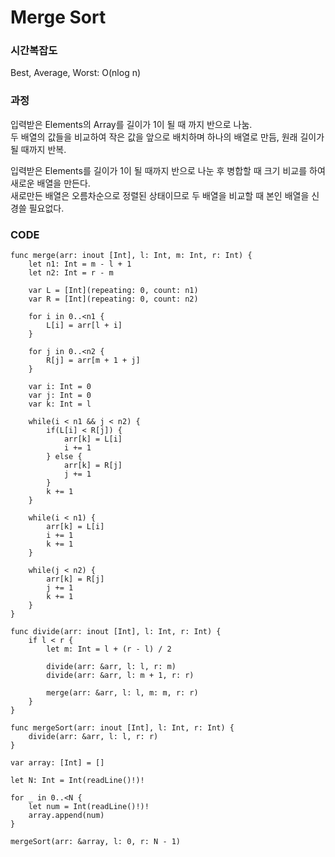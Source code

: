# Merge Sort
### 시간복잡도
Best, Average, Worst: O(nlog n)  
  
### 과정
입력받은 Elements의 Array를 길이가 1이 될 때 까지 반으로 나눔.  
두 배열의 값들을 비교하여 작은 값을 앞으로 배치하며 하나의 배열로 만듬, 원래 길이가 될 때까지 반복.  
  
입력받은 Elements를 길이가 1이 될 때까지 반으로 나눈 후 병합할 때 크기 비교를 하여 새로운 배열을 만든다.  
새로만든 배열은 오름차순으로 정렬된 상태이므로 두 배열을 비교할 때 본인 배열을 신경쓸 필요없다.  

### CODE
```
func merge(arr: inout [Int], l: Int, m: Int, r: Int) {
    let n1: Int = m - l + 1
    let n2: Int = r - m
    
    var L = [Int](repeating: 0, count: n1)
    var R = [Int](repeating: 0, count: n2)
    
    for i in 0..<n1 {
        L[i] = arr[l + i]
    }
    
    for j in 0..<n2 {
        R[j] = arr[m + 1 + j]
    }
    
    var i: Int = 0
    var j: Int = 0
    var k: Int = l
    
    while(i < n1 && j < n2) {
        if(L[i] < R[j]) {
            arr[k] = L[i]
            i += 1
        } else {
            arr[k] = R[j]
            j += 1
        }
        k += 1
    }
    
    while(i < n1) {
        arr[k] = L[i]
        i += 1
        k += 1
    }
    
    while(j < n2) {
        arr[k] = R[j]
        j += 1
        k += 1
    }
}

func divide(arr: inout [Int], l: Int, r: Int) {
    if l < r {
        let m: Int = l + (r - l) / 2
        
        divide(arr: &arr, l: l, r: m)
        divide(arr: &arr, l: m + 1, r: r)
        
        merge(arr: &arr, l: l, m: m, r: r)
    }
}

func mergeSort(arr: inout [Int], l: Int, r: Int) {
    divide(arr: &arr, l: l, r: r)
}

var array: [Int] = []

let N: Int = Int(readLine()!)!

for _ in 0..<N {
    let num = Int(readLine()!)!
    array.append(num)
}

mergeSort(arr: &array, l: 0, r: N - 1)
```
